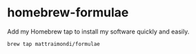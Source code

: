 # homebrew-formulae

Add my Homebrew tap to install my software quickly and easily.
```
brew tap mattraimondi/formulae
```

